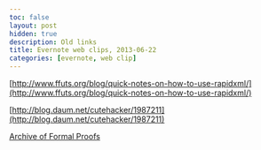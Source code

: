 ```yaml
---
toc: false
layout: post
hidden: true
description: Old links
title: Evernote web clips, 2013-06-22
categories: [evernote, web clip]
---
```


[http://www.ffuts.org/blog/quick-notes-on-how-to-use-rapidxml/](http://www.ffuts.org/blog/quick-notes-on-how-to-use-rapidxml/)

[http://blog.daum.net/cutehacker/1987211](http://blog.daum.net/cutehacker/1987211)

[Archive of Formal Proofs](http://afp.sourceforge.net/entries/Tree-Automata.shtml)

